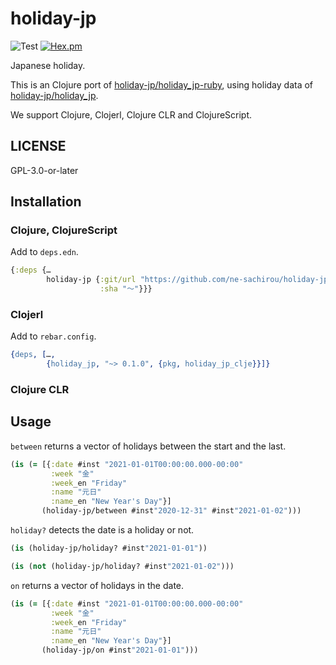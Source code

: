 # holiday-jp

![Test](https://github.com/ne-sachirou/holiday-jp-clojure/workflows/Test/badge.svg)
[![Hex.pm](https://img.shields.io/hexpm/v/holiday_jp_clje.svg)](https://hex.pm/packages/holiday_jp_clje)

Japanese holiday.

This is an Clojure port of [holiday-jp/holiday_jp-ruby](https://github.com/holiday-jp/holiday_jp-ruby), using holiday data of [holiday-jp/holiday_jp](https://github.com/holiday-jp/holiday_jp).

We support Clojure, Clojerl, Clojure CLR and ClojureScript.

## LICENSE

GPL-3.0-or-later

## Installation

### Clojure, ClojureScript

Add to `deps.edn`.

```clojure
{:deps {…
        holiday-jp {:git/url "https://github.com/ne-sachirou/holiday-jp-clojure.git"
                    :sha "〜"}}}
```

### Clojerl

Add to `rebar.config`.

```erlang
{deps, […,
        {holiday_jp, "~> 0.1.0", {pkg, holiday_jp_clje}}]}
```

### Clojure CLR

## Usage

`between` returns a vector of holidays between the start and the last.

```clojure
(is (= [{:date #inst "2021-01-01T00:00:00.000-00:00"
         :week "金"
         :week_en "Friday"
         :name "元日"
         :name_en "New Year's Day"}]
       (holiday-jp/between #inst"2020-12-31" #inst"2021-01-02")))
```

`holiday?` detects the date is a holiday or not.

```clojure
(is (holiday-jp/holiday? #inst"2021-01-01"))

(is (not (holiday-jp/holiday? #inst"2021-01-02")))
```

`on` returns a vector of holidays in the date.

```clojure
(is (= [{:date #inst "2021-01-01T00:00:00.000-00:00"
         :week "金"
         :week_en "Friday"
         :name "元日"
         :name_en "New Year's Day"}]
       (holiday-jp/on #inst"2021-01-01")))
```
